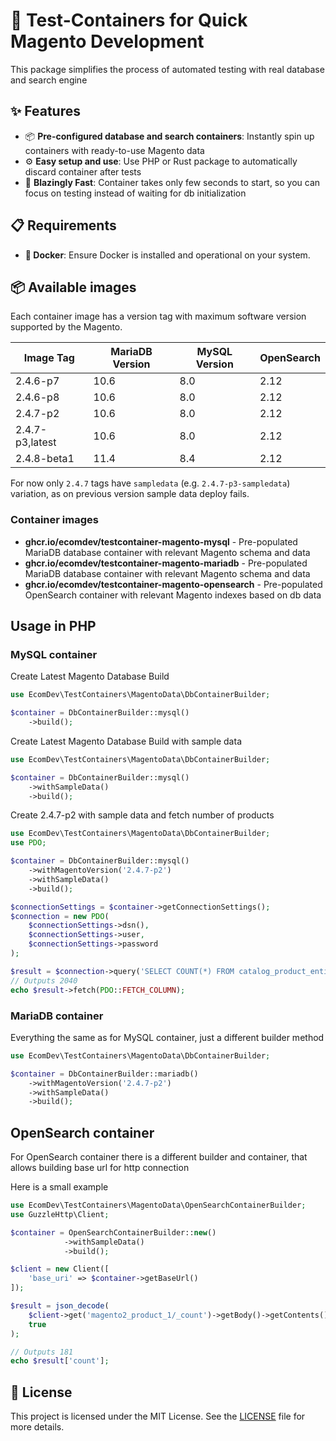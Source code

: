 # 🐳 Test-Containers for Quick Magento Development

This package simplifies the process of automated testing with real database and search engine

## ✨ Features

- 📦 **Pre-configured database and search containers**: Instantly spin up containers with ready-to-use Magento data
- ⚙️ **Easy setup and use**: Use PHP or Rust package to automatically discard container after tests
- 🎯 **Blazingly Fast**: Container takes only few seconds to start, so you can focus on testing instead of waiting for db initialization

## 📋 Requirements

- **🐳 Docker**: Ensure Docker is installed and operational on your system.

## 📦 Available images

Each container image has a version tag with maximum software version supported by the Magento. 

| Image Tag       | MariaDB Version | MySQL Version | OpenSearch |
|-----------------|-----------------|---------------|------------|
| 2.4.6-p7        | 10.6            | 8.0           | 2.12       |
| 2.4.6-p8        | 10.6            | 8.0           | 2.12       |
| 2.4.7-p2        | 10.6            | 8.0           | 2.12       |
| 2.4.7-p3,latest | 10.6            | 8.0           | 2.12       |
| 2.4.8-beta1     | 11.4            | 8.4           | 2.12       |

For now only `2.4.7` tags have `sampledata` (e.g. `2.4.7-p3-sampledata`) variation, as on previous version sample data deploy fails.

### Container images
- **ghcr.io/ecomdev/testcontainer-magento-mysql** - Pre-populated MariaDB database container with relevant Magento schema and data
- **ghcr.io/ecomdev/testcontainer-magento-mariadb** - Pre-populated MariaDB database container with relevant Magento schema and data
- **ghcr.io/ecomdev/testcontainer-magento-opensearch** - Pre-populated OpenSearch container with relevant Magento indexes based on db data

## Usage in PHP

### MySQL container 

Create Latest Magento Database Build
```php
use EcomDev\TestContainers\MagentoData\DbContainerBuilder;

$container = DbContainerBuilder::mysql()
    ->build();
```

Create Latest Magento Database Build with sample data
```php
use EcomDev\TestContainers\MagentoData\DbContainerBuilder;

$container = DbContainerBuilder::mysql()
    ->withSampleData()
    ->build();
```

Create 2.4.7-p2 with sample data and fetch number of products
```php
use EcomDev\TestContainers\MagentoData\DbContainerBuilder;
use PDO;

$container = DbContainerBuilder::mysql()
    ->withMagentoVersion('2.4.7-p2')
    ->withSampleData()
    ->build();

$connectionSettings = $container->getConnectionSettings();
$connection = new PDO(
    $connectionSettings->dsn(),
    $connectionSettings->user,
    $connectionSettings->password
);

$result = $connection->query('SELECT COUNT(*) FROM catalog_product_entity');
// Outputs 2040
echo $result->fetch(PDO::FETCH_COLUMN);
```

### MariaDB container
Everything the same as for MySQL container, just a different builder method

```php
use EcomDev\TestContainers\MagentoData\DbContainerBuilder;

$container = DbContainerBuilder::mariadb()
    ->withMagentoVersion('2.4.7-p2')
    ->withSampleData()
    ->build();
```

## OpenSearch container

For OpenSearch container there is a different builder and container, that allows building base url for http connection

Here is a small example

```php
use EcomDev\TestContainers\MagentoData\OpenSearchContainerBuilder;
use GuzzleHttp\Client;

$container = OpenSearchContainerBuilder::new()
            ->withSampleData()
            ->build();

$client = new Client([
    'base_uri' => $container->getBaseUrl()
]);

$result = json_decode(
    $client->get('magento2_product_1/_count')->getBody()->getContents(),
    true
);

// Outputs 181
echo $result['count'];
```

## 📜 License

This project is licensed under the MIT License. See the [LICENSE](LICENSE) file for more details.